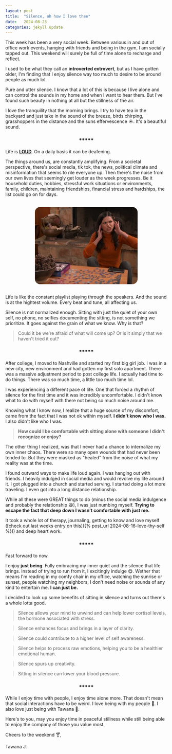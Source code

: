 ```yaml
---
layout: post
title:  "Silence, oh how I love thee"
date:   2024-08-23
categories: jekyll update
--- 
```


This week has been a very social week. Between various in and out of office work events, hanging with friends and being in the gym, I am socially tapped out. This weekend will surely be full of time alone to recharge and reflect. 

I used to be what they call an **introverted extrovert**, but as I have gotten older, I'm finding that I enjoy silence way too much to desire to be around people as much lol. 

Pure and utter silence. I know that a lot of this is because I live alone and can control the sounds in my home and when I want to hear them. But I've found such beauty in nothing at all but the stillness of the air. 

I love the tranquility that the morning brings. I try to have tea in the backyard and just take in the sound of the  breeze, birds chirping, grasshoppers in the distance and the suns effervescence :sunny:. It's a beautiful sound. 


<h3 style="display: flex; justify-content: center;">*****</h3>

Life is **<u>LOUD</u>**. On a daily basis it can be deafening. 

The things around us, are constantly amplifying. From a societal perspective, there's social media, tik tok, the news, political climate and misinformation that seems to rile everyone up. Then there's the noise from our own lives that seemingly get louder as the week progresses. Be it household duties, hobbies, stressful work situations or environments, family, children, maintaining friendships, financial stress and hardships, the list could go on for days. 

<br>
<div style="display: flex; justify-content: center; flex-direction:column; width: 100%">
  <img src="/assets/loud.webp" alt="timeout gif" style="width: 20rem; display: flex; border-radius: 1rem; align-self: center; ">
</div>
<br>

Life is like the constant playlist playing through the speakers. And the sound is at the hightest volume. Every beat and tune, all affecting us. 

Silence is not normalized enough. Sitting with just the quiet of your own self, no phone, no selfies documenting the sitting, is not something we prioritize. It goes against the grain of what we know. Why is that?

> Could it be we're afraid of what will come up? Or is it simply that we haven't tried it out?

<h3 style="display: flex; justify-content: center;">*****</h3>

After college, I moved to Nashville and started my first big girl job. I was in a new city, new environment and had gotten my first solo apartment. There was a massive adjustment period to post college life. I actually had time to do things. There was so much time, a little too much time lol.

I was experiencing a different pace of life. One that forced a rhythm of silence for the first time and it was incredibly uncomfortable. I didn't know what to do with myself with there not being so much noise around me.

Knowing what I know now, I realize that a huge source of my discomfort, came from the fact that I was not ok within myself. **I didn't know who I was.** I also didn't like who I was.
> **How could I be comfortable with sitting alone with someone I didn't recognize or enjoy?**

The other thing I realized, was that I never had a chance to internalize my own inner chaos. There were so many open wounds that had never been tended to. But they were masked as "healed" from the noise of what my reality was at the time. 

I found outward ways to make life loud again. I was hanging out with friends. I heavily indulged in social media and would revolve my life around it. I got plugged into a church and started serving. I started doing a lot more traveling. I even got into a long distance relationship.

While all these were GREAT things to do (minus the social media indulgence and probably the relationship :laughing:), I was just numbing myself. **Trying to escape the fact that deep down I wasn't comfortable with just me.**

It took a whole lot of therapy, journaling, getting to know and love myself ([check out last weeks entry on this]({% post_url 2024-08-16-love-thy-self %})) and deep heart work.

<h3 style="display: flex; justify-content: center;">*****</h3>

Fast forward to now.

I enjoy **just being**. Fully embracing my inner quiet and the silence that life brings. Instead of trying to run from it, I excitingly indulge :yum:. Wether that means I'm reading in my comfy chair in my office, watching the sunrise or sunset, people watching my neighbors, I don't need noise or sounds of any kind to entertain me. **I can just be.** 

I decided to look up some benefits of sitting in silence and turns out there's a whole lotta good. 

> Silence allows your mind to unwind and can help lower cortisol levels, the hormone associated with stress.

> Silence enhances focus and brings in a layer of clarity.

> Silence could contribute to a higher level of self awareness.

> Silence helps to process raw emotions, helping you to be a healthier emotional human.

> Silence spurs up creativity.

> Sitting in silence can lower your blood pressure.

<h3 style="display: flex; justify-content: center;">*****</h3>

While I enjoy time with people, I enjoy time alone more. That doesn't mean that social interactions have to be weird. I love being with my people :purple_heart:. I also love just being with Tawana :brown_heart:. 


Here's to you, may you enjoy time in peaceful stillness while still being able to enjoy the company of those you value most. 


Cheers to the weekend :cocktail:,


Tawana J.
